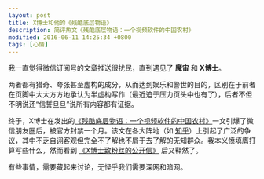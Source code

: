 ```yaml
---
layout: post
title: X博士和他的《残酷底层物语》
description: 简评热文《残酷底层物语：一个视频软件的中国农村》
modified: 2016-06-11 14:25:34 +0800
tags: [心情]
---
```


我一直觉得微信订阅号的文章推送很扰民，直到遇见了 **魔宙** 和 **X博士**。

两者都有猎奇、夸张甚至虚构的成分，从而达到娱乐和警世的目的，区别在于前者在页脚中大大方方地承认为半虚构写作（最近迫于压力页头中也有了），后者不但不明说还“信誓旦旦”说所有内容都有证据。

终于，X博士在发出的[《残酷底层物语：一个视频软件的中国农村》](http://xw.qq.com/news/20160609003283/NEW2016060900328301)一文引爆了微信朋友圈后，被官方封禁一个月。该文在各大阵地（如 [知乎](https://www.zhihu.com/question/47249341)）上引起了广泛的争议，其中不乏自诩客观但完全不了解也不屑于去了解的无知群众。我本义愤填膺打算写些什么，然而看到 [《X博士致粉丝的公开信》](http://mp.weixin.qq.com/s?__biz=MzIyNDEyNzAzNQ==&mid=2651760936&idx=1&sn=f6eb70411211a9dae889cb2f511f10d4&scene=0) 后又释然了。

有些事情，需要藏起来讨论，无怪乎我们需要深网和暗网。

